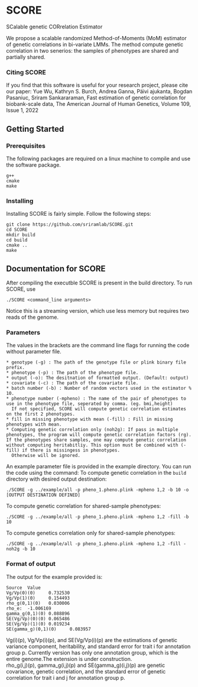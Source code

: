 # SCORE
SCalable genetic CORrelation Estimator


We propose a scalable randomized Method-of-Moments (MoM) estimator of genetic correlations in bi-variate LMMs. The method compute genetic correlation in two senerios: the samples of phenotypes are shared and partially shared. 

### Citing SCORE

If you find that this software is useful for your research project, 
please cite our paper: 
Yue Wu, Kathryn S. Burch, Andrea Ganna, Päivi ajukanta, Bogdan Pasaniuc, Sriram Sankararaman,
Fast estimation of genetic correlation for biobank-scale data,
The American Journal of Human Genetics,
Volume 109, Issue 1,
2022
## Getting Started

### Prerequisites
The following packages are required on a linux machine to compile and use the software package. 
```
g++
cmake
make
```

### Installing
Installing SCORE is fairly simple. Follow the following steps: 
```
git clone https://github.com/sriramlab/SCORE.git
cd SCORE
mkdir build 
cd build
cmake .. 
make
```

## Documentation for SCORE

After compiling the executble SCORE is present in the build directory. 
To run SCORE, use

``./SCORE <command_line arguments> ``

Notice this is a streaming version, which use less memory but requires two reads of the genome. 

### Parameters

The values in the brackets are the command line flags for running the code without parameter file. 

```
* genotype (-g) : The path of the genotype file or plink binary file prefix.
* phenotype (-p) : The path of the phenotype file.
* output (-o): The desitnation of formatted output. (Default: output)  
* covariate (-c) : The path of the covariate file.
* batch number (-b) : Number of random vectors used in the estimator % 10. 
* phenotype number (-mpheno) : The name of the pair of phenotypes to use in the phenotype file, seperated by comma. (eg. bmi,height)
  If not specified, SCORE will compute genetic correlation estimates on the first 2 phenotypes. 
* fill in missing phenotype with mean (-fill) : Fill in missing phenotypes with mean. 
* Computing genetic correlation only (noh2g): If pass in multiple phenotypes, the program will compute genetic correlation factors (rg). If the phenotypes share samples, one may compute genetic correlation without computing heritabitliy. This option must be combined with (-fill) if there is missingess in phenotypes.  
  Otherwise will be ignored. 
```


An example parameter file is provided in the example directory. 
You can run the code using the command: 
To compute genetic correlation in the ``` build ``` directory with desired output destination:  
```
./SCORE -g ../example/all -p pheno_1.pheno.plink -mpheno 1,2 -b 10 -o [OUTPUT DESTINATION DEFINED]  
```
To compute genetic correlation for shared-sample phenotypes: 
```
./SCORE -g ../example/all -p pheno_1.pheno.plink -mpheno 1,2 -fill -b 10
```
To compute genetics correlation only for shared-sample phenotypes: 
```
./SCORE -g ../example/all -p pheno_1.pheno.plink -mpheno 1,2 -fill -noh2g -b 10 
```

### Format of output
The output for the example provided is: 
```
Source  Value
Vg/Vp(0)(0)     0.732530
Vg/Vp(1)(0)     0.154493
rho_g(0,1)(0)   0.030006
rho_e:  -1.006169
gamma_g(0,1)(0) 0.088896
SE(Vg/Vp)(0)(0) 0.065486
SE(Vg/Vp)(1)(0) 0.019234
SE(gamma_g)(0,1)(0)     0.083957
```
Vg(i)(p), Vg/Vp(i)(p), and SE(Vg/Vp(i)(p) are the estimations of genetic variance component, heritability, and standard error for trait i for annotation group p.
Currently version has only one annotation group, which is the entire genome.The extension is under construction.  
rho_g(i,j)(p), gamma_g(i,j)(p) and SE(gamma_g)(i,j)(p) are genetic covariance, genetic correlation, and the standard error of genetic correlation for trait i and j for annotation group p. 
